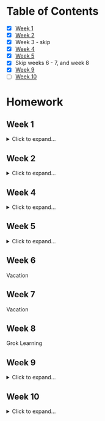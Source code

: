 # Table of Contents
- [x] [Week 1](#week-1)
- [x] [Week 2](#week-2)
- [x] Week 3 - skip
- [x] [Week 4](#week-4)
- [x] [Week 5](#week-5)
- [x] Skip weeks 6 - 7, and week 8
- [x] [Week 9](#week-9)
- [ ] [Week 10](#week-10)

# Homework

## Week 1

<details>
 <summary>Click to expand...</summary>

### Summarize Vocabular Words

- [x] In your own words, try to explain the following vocabulary words...

  - [x] Decomposition
  - [x] Pattern Recognition
  - [ ] Abstraction *(Skip for week 1)*
  - [x] Algorithms
  - [x] Debugging
 
 **Note:** 
 - [x] Also, explain why these ideas are important in terms of computing / programming.
 
 </details>
 
 ## Week 2
 
 <details>
 <summary>Click to expand...</summary>
  
 ### Code Combat Online Python Coding Game
 
 This is an online game where you have to use real Python code to progress farther.
 
 - [x] Visit [Code Combat](www.codecombat.com/play)
   - [x] Play the first area (Kithgard Dungeon) and pass the first 12 out of 39 quests.
   
 ### Review the 'Crash Course: Computer Science' videos 
 
 - [x] [#1 (Early Computing)](https://www.youtube.com/watch?v=O5nskjZ_GoI), 
 - [x] [#2 (Electronic Computing)](https://www.youtube.com/watch?v=LN0ucKNX0hc), 
 - [x] [#3 (Boolean Logic & Logic Gates)](https://www.youtube.com/watch?v=gI-qXk7XojA)
   
 ### Answer question 
 
 Based on the above 'Crash Course: Computer Science' videos , answer the following question
    
  - [x] Why is binary (2-states) better in computers compared to 3-states or 5-states? <br />**2 accetable answers**
  - [x] Why is 5-states better than 2-states? <br /> **Opinion question**
  - [x] What number of states do you think the English letters are in?  <br /> **Opinion question. Don't think too much**
    
 In *Math* the **values** are `numbers` and **operations** are `+`, `-`, `×`, `÷`, etc. So...
  - [x] For *Boolean Algebra*, what are the **values** and **operations**?
    
 Give the **Logic Tables** for the following operators. Use the tables below for help
  - [x] `And` operators
  - [x] `Or` operators
  - [x] `Not` operators
    
  Here is the template for the NOT operator
  
  | Input | Output |
  | :---: | :----: |
  | false |        |
  | true  |        |
  
  Here is the combined template for the AND and OR operators
  
  | Input 1 | Input 2 | Output <br />And | Output <br />Or |
  | :-----: | :-----: | :--------------: | :-------------: |
  | false   | false   |                  |                 |  
  | false   | true    |                  |                 | 
  | true    | false   |                  |                 | 
  | true    | true    |                  |                 | 
  
  Moving onto Transistors...
  - [x] What are transistors?
  - [x] What are Logic gates? <br /> **2 possible answers**
  - [x] What are the 3 Logic gates talked about in the video?

</details>

## Week 4

<details>
<summary>Click to expand...</summary>
 
This week, you were taught that computers don't work with random numbers of bits. They read a certain number of bits each time. The oldest computers read **8 bits** at a time. Today, 64-bit computers will only read **64 bits** at a time; not 63, not 8, just 64-bits.

For this reason, whenever you write in binary, you should write *8 bits at a time* ( 0100 1101 ) divided into 2 groups of 4 bits.

**Fun Fact:** a group of 4 bits is called a **nibble**.

### Terminology

Define the following terms 

 - [x] `bit`
 - [x] `byte`
 
 **Also** give a few examples of the following 
 
 - [x] `digits` - these are single numeral values of a base *(i.e base-10)* that make up numbers. <br /> **Examples:** `0`, `1`, ..., `9` 
 
 - [x] `int`
 - [x] `float`
 - [x] `char`
 - [x] `String`
 
 - [x] `overflow`
 
 ### Questions
 
Decimal numbers are in base-10 and use 10 digits (0 - 9). This is a human-centered number system mostly because humans have 10 fingers. Computers don't have fingers and use a different base.
 
 - [x] What is the main base that computers use?
 
Humans CAN use base-10 numbers when writing software; the computer will simply convert it to base-2 for you. However, if humans have to work with bits / bytes, they don't use base-10, and they usually don't use base-2 because you have to type a lot of zeros and ones. So, humans use a different base when working with bits / bytes.

 - [x] What is the base that humans usually use when working with bits and bytes? <br /> **Hint: it is a 'power of 2'**
 - [x] What is the name of 'that base'? <br /> **Note: Base-10 is called 'decimal'**
 - [x] What are the digits of 'that base'?
 - [x] What is the prefix to tell the computer this is a number in 'that base'? <br /> **Note: Binary numbers have the prefix `0b` (zero-b) (i.e. `0b10000000`)** <br /> **This number is binary `1000 0000`, not decimal `10,000,000` (ten million)**
 
 ### Base Conversion
 Numbers have `digits` and are in specific `positions`. The number `280` has 3 digits `2`, `8`, and `0`. The `0` is in the `ones` position, `8` in the `tens` position, and `2` in the `hundreds` position.

 #### Binary to Decimal Conversion
 This conversion is easier to calculate. When going from a smaller base to a larger base all you need is addition.
 
 Do the following conversions into `decimal`
 
  - [x] 0000 0011
  - [x] 0000 0110
  - [x] 0000 1100
  - [x] 0111 0000
  - [x] 1110 0000
 
 ##### Pattern Review 
 Look at the 1st three and the last two. What patterns do you notice?
 
 - [x] What do you notice about their decimal values?
 - [x] What do you notice about their binary values?
 
 #### Decimal to Binary Conversion
 
 This conversion is a little harder to calculate. When going from a bigger base to a smaller base you need to use subtraction with a running-tally.
 
 Do the following conversions into `binary`. Should be easy if you found the pattern in the previous section!!
 
- [x] 13
- [x] 26 **Note: this is `13 * 2`**. 
- [x] 52 **Note: this is `13 * 4` or `13 * 2 * 2`**.
- [x] 127
- [x] 128
- [x] 31415962 **Note: Go to [Google](google.com) and type in the search box `31415962 to binary`. Google will give you the answer!! Don't forget to remove the `0b` prefix**

- [x] 31415962 **Note: Give me the number as 4 bytes (32 bits) with spaces between each nibble (i.e. 2 bytes -> 0000 0000 0000 0000)**

#### Ascii Conversion
Look at this [Ascii chart](http://sticksandstones.kstrom.com/appen.html) and do the following conversion

 - [x] 97 to Ascii
 - [x] 65 to Ascii
 - [x] 0110 1111 to Ascii
 - [x] 0100 1111 to Ascii
 
</details>

## Week 5

<details>
<summary>Click to expand...</summary>

Last Friday, we downloaded and installed 2 items

 - **JetBrains Toolbox App:** JetBrain is the name of a company that makes software for developers. JetBrains Toolbox is an app that is like a software manager for all JetBrain's products. It lets you launch their IDE's and your software projects in one spot. It also lets you easily update all the IDE's in one spot.
 
 - **PyCharm:** an IDE that has all the tools required for a person or team to write, test, and run many different types of Python programs.
 
We still need to download one more piece of software so you can actually write Python programs.

 - [ ] Download [Python 3.6 SDK](https://www.python.org/downloads/). Make sure you select Python 3.6+ (NOT 2.7+). 
 - [ ] Install Python 3.6. Use all default locations for installation!

### Quick review of last week's homework

- [ ] Base-10 uses the numerals `1`, `2`, `3`, `4`, `5`, `6`, `7`, `8`, and `9`. What are the numerals of `Hexidecimal`?
- [ ] Binary numbers use the prefix `0b`. What is the prefix of `Hexidecimal` numbers?

- [ ] Give me 3 examples of the following `int`, `float`, `char`, `string`, `byte` <br /> **Example of integer is `1`**

#### Base Conversions Review

Computers only read bytes. A 32-bit computer will read 4 bytes at a time (8 bits * 4 = 32 bits). An 8-bit computer will only read 1 byte at a time. 

- [ ] Step 1: Give the decimal number `195` as a 1-byte binary number.
- [ ] Step 2: Convert the 1 byte number above to 2 bytes.
- [ ] Step 3: Convert the 1 byte number above to 3 bytes.

-----------

- [ ] Step 1: Give the number `31415962` as a 4-byte number.<br />**Note: Use Microsoft Calculator or Google Search to convert this number.**
- [ ] Step 2: Convert the 4 byte number `314159623` to 1 byte. 
- [ ] Step 3: Convert the 1 byte binary number above to decimal (`314159623` as 1 bytes to decimal) <br />**Note: the number will change and will become a different and smaller number. It will NOT have the decimal value of `314159623` anymore.**

Compare the above 1st three answers with the last three answers.
- [ ] What COULD happen to the decimal value if you convert a 4 byte number into a 3 byte (or 2 byte or 1 byte) number? Is that good or bad?
- [ ] What COULD happen to the decimal value if you convert a 1 byte number into a 2 byte (or 3 byte or 4 byte) number? Is that good or bad?

### Quick review of last week's videos

This is a 1-question review of [Crash Course Computer Science #6: Registers & RAM](https://www.youtube.com/watch?v=fpnE6UAfbtU), [Crash Course Computer Science #7: CPU & Clock Speed](https://www.youtube.com/watch?v=FZGugFqdr60), and [Crash Course Computer Science #8: Instructions & Programs](https://www.youtube.com/watch?v=zltgXvg6r3k)

`Registers` are small, indiviudal memory units that store just 1 byte of information (4 bytes for 32-bit machines). These are `Register A`, `Register B`, `Register C`, and `Register D` in the picture below. The "control unit" of the CPU only see these 4 registers. The control unit cannot see RAM.

`RAM` is called "Random Access Memory". It is a huge array of memory that stores programs and data. They allow for fast and easy access of any memory address byte value. Computers, nowadays, have 8GB or more of RAM memory.

 `Machine code` is what computers "speak". In order for a computer to do something, machine code needs to be put in a computers RAM. You saw this in an earlier video. Check out the `RAM` in the picture below...
 
 ![screenshot_2017-11-24-20-07-58](https://user-images.githubusercontent.com/8707125/33544552-92df19f2-d91e-11e7-837a-32208696e0df.png)
 
 `Assembly code` is a version of machine code that uses some English words with memory locations ("Load_A 14" or "Add B A"). Early programmers always programmed using Assembly code. You also saw this in an earlier video. Check out the `RAM` in the picture below...
 
 ![screenshot_2017-12-04-17-33-20](https://user-images.githubusercontent.com/8707125/33544542-8516a646-d91e-11e7-8fe2-821cd591a464.png)
 
 **Note:** Assembly code never gets stored in RAM! Only Machine Code (zeros and ones) gets stored in RAM. This picture is just an abstraction to help see what happens without converting all the binary numbers into "opcodes" and "memory addresses".
 
 - [ ] What is the difference between the `RAM` on both pictures? Both pictures have the same code; one is machine code and the other is Assembly code, but what is different between the two.
 
 ### Programming Languages
 
 Here is a summary of what programming languages are and why they were created.
 
 - [ ] Watch [Crash Course Computer Science #11: Programming Languages](https://www.youtube.com/watch?v=RU1u-js7db8)
 
 - [ ] Pay attention to keywords such as `Assembler`, and `Compiler`. Listen to what they are and the difference between them!
 - [ ] At 8:58, there is a snippet of text displayed in the video. Write the snippet down (19 words).
 
 Late in the video (9:25 and later), they list a lot of programming languages by decade. 
  - [ ] What are programming langauges that were created in the 1960's
  - [ ] ...1970's
  - [ ] ...1980's
  - [ ] ...1990's
  - [ ] ...2000's and 2010's
 
 #### Review of Video #11
 As you can see from the above pictures, there is a `one-to-one` relationship between `Machine code` and  `Assembly code`. That means that **one line** of Assembly code gives **one line** of Machine code. With Assembly code, you tell the computer to work with memory (`LOAD_A 14` - "Load byte value at RAM address 14 into register A", or `Store_A 13` - "Store byte value in register A into RAM address 13"). 
 
 This is what a `low-level language` is. Low-level programming languages have you working with memory at a very detailed level. They take Assembly code and use an `Assembler` to convert it into machine code.
 
 `High-level language`s are human readable and kind of read like English sentences. They hide the detail of the memory from the programmer by using `variables` and `control flow`. One line of a high-level programming language will result in many lines of machine code. This `one-to-many` lines of code is done by a `compiler`.
 
The following picture will show the difference between low-level and high-level programming languages. Keep in mind that Assembly code does NOT get stored in RAM. Only Machine code (zeros and ones) get stored in RAM!

![screenshot_2017-12-04-18-51-21](https://user-images.githubusercontent.com/8707125/33547112-4b5d8b1a-d926-11e7-8404-a1071ebb483b.png)
 
 Notice that Assembly Code uses 7 lines of code (Line 0, 1, 2, 3, 4, 14, and 15), but Python code only uses 3 lines of code. They are exactly the same code, but use different languages!!
 
 ### Statements and Functions
 
 Here is a summary of basic programming ideas that you must understand. These are the most basic of ideas. You will use all of these ideas over and over again! Go over this video 2 or 3 time if you must.
 
 **Note:** Python has a different "grammar" (syntax) then what is shown in the video below. 
 - [ ] Watch [Crash Course Computer Science #12: Statement & Functions](https://www.youtube.com/watch?v=l26oaHV7D40)
 
 Define the following
 - [ ] `Assignment Statement` + example code
 - [ ] `Variable` + What do you think a variable represents? Think of the last few videos!
 - [ ] `Initialize` + What do you initialize?
 - [ ] `Control Flow Statements`
 - [ ] `Conditional` + example code
 - [ ] `Function` + example code + `Return Statement` (**Note:** around 3/4 way through video)
 - [ ] `Libraries` (**Note:** near end of video)
 
 #### Programming Statements
 What is the general format of the following Conditional / Control-Flow Statements. Also give example usage.
 - [ ] `If Statement` (3:23 - general format. 3:28 - example usage)
 - [ ] `If-Else Statement` (3:44 - example usage only)
 
 **Note:** With all `If Statements`, there are no loops. It decides if it should 
 
 - [ ] `While Statement` (4:20 - general format. 4:44 - example usage)
 - [ ] `For Loop` (5:53 - general format. 6:52 - example usage) 
 
 **Note:** With all `While Statement`s and `For Loop`s, your code could loop many times!!
 
 </details>

## Week 6

Vacation

## Week 7

Vacation

## Week 8

Grok Learning
 
## Week 9

<details>
<summary>Click to expand...</summary>

### Types

So far you know about a few types

 1. **Integers** which are also called **ints** for short. They are *numbers* that contain the numerals `0 - 9` only.
 2. **Floating-point Numbers** which are called **floats**. They are *numbers* that contain the numerals `0 - 9` AND one decimal-point `.`
 3. **Strings** which are text. They are lists of *characters* that can contain `letters`, `numbers`, `spaces`, `symbols`, and text from other languages. 
 
 As a side note Strings NEED to be inside of...
 
  - `'...'` **single quotes** 
  - `"..."` **double quotes** 
  - `'''...'''` **triple single quotes** 
  - `"""..."""` **triple double quotes** 
  
 ### Operations 
 
 All the basic operators in Python work with numbers (`int`s and `float`s).
 
 Here are a list of the Operators. 
 
 - [ ] For `Python Result`, I want you to use `GrokLearning.com` or `Snakify.org` to figure out the answer! For Addition, type into Python `print(22 + 7)` and write the answer in the empty space. For Exponent, type in `print(22 ** 7)` and write down the answer!  
 
 | Operation        | Python  | Python Result | Math   | 
 | ---------------- | :-----: | :-----------: | :----: |
 | Addition         | 22 + 7  |             | 22 + 7
 | Subtraction      | 22 - 7  |             | 22 - 7
 | Multiplication   | 22 * 7  |            | ![22 multipled by 7](https://latex.codecogs.com/gif.latex?22&space;\times&space;7)
 | Division         | 22 / 7  |  | ![22 divided by 7](https://latex.codecogs.com/gif.latex?22&space;\div&space;7)
 | Integer Division | 22 // 7 |              | ![Floor of 22 divided by 7](https://latex.codecogs.com/gif.latex?\left&space;\lfloor&space;22&space;\div&space;7&space;\right&space;\rfloor)
 | Modulo           | 22 % 7  |              | 22 mod 7
 | Exponent         | 22 ** 7 |     | ![22 to the power of 7](https://latex.codecogs.com/gif.latex?22^{7})
 
 The above all work on numbers, but two of them also work with `strings`!
 
 - [ ] Which of the above operators work with `Strings`? Give an example of each. Also, what is the output out each?
 
 ### Functions
 
 You have learned from GrokLearning of 4 built-in Python functions plus one additional function from the teacher
 
 1. `print()`
 2. `input()`
 3. `len()`
 4. `int()`
 5. `float()`
 
 - [ ] What do the above 5 functions do? Try to describe as much as possible. 
 - [ ] What are the input `types` of each function? What goes between the parentheses `()`. Do `int`s work? `float`s? `String`s? All `String`s or special ones? What if there are no inputs?
 - [ ] What is the one output `type` of each function?

</details>

## Week 10

<details>
<summary>Click to expand...</summary>

### Snakify.org

#### Theory

In class, we went over the `Theory` section that went over how to input and output data using the `input()` and `print()` functions. We also went over what happens when we add `integers` and `strings`. We found out that...

 - Adding two integers does mathematical addition. `42 + 8` >> `50`
 - Adding two strings does `string concatenation`. It combines two string together. `"Hello " + "world!"` >> `"Hello world!"`

In the `Theory` section we also learned about `Casting`. Casting is changing one type of data to another type. Another word for casting is converting.

We can cast `integers` to `floats`, `floats` to `integers`. We can also cast certain `strings` to `integers` or `floats`. We do these casts by the `int()` and `float()` functions.

#### Steps (Homework)

For homework, I want you to do all the remaining steps. What is important for homework is that you **read and understand** the 

- [ ] Go to [Snakify.org >> Lesson 1. Input, print and numbers >> Steps](https://snakify.org/lessons/print_input_numbers/steps/1/).

You should have done Steps 1 - 3.

- [ ] For Sunday or Monday homework, I want you to finish `Step 4`
- [ ] For Wednesday homework, I want you to finish `Step 5`
- [ ] For Thrusday or Friday homework, I want you to finish `Step 6` - `Step 24`

#### Notes

What is **most important** for homework is that you **read and understand** the text of each problem. Just doing the coding is not enough. Also, **DON'T COPY AND PASTE** the code. You must type the code yourself and understand why you use that code or function.

In the picture below, the area I highlighted in green is **very important** to read and understand. Please make sure you understand it before you go to the next section!

![snakify](https://user-images.githubusercontent.com/8707125/34459747-96230870-ee3c-11e7-828a-290946e19035.PNG)


</details>

<!-- ------------------------------------------------- -->

<!--
## Week x

<details>
<summary>Click to expand...</summary>

Content

</details>
-->
